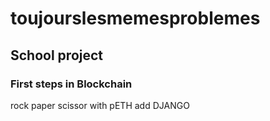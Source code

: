 # toujourslesmemesproblemes
## School project

### First steps in Blockchain
rock paper scissor with pETH
add DJANGO

